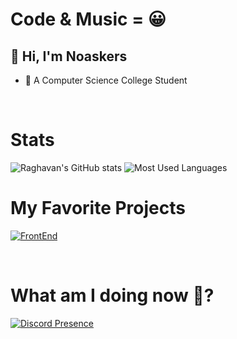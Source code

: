 # Code & Music = 😀

## 👋 Hi, I'm **Noaskers**
- 🤗 A Computer Science College Student

</br>

# Stats
![Raghavan's GitHub stats](https://github-readme-stats.vercel.app/api?username=noaskers&show_icons=true&theme=dracula)
![Most Used Languages](https://github-readme-stats.vercel.app/api/top-langs/?username=noaskers&layout=compact&theme=dracula)

# My Favorite Projects
[![FrontEnd](https://github-readme-stats.vercel.app/api/pin/?username=noaskers&repo=portofolio&theme=dracula)](http://github.com/noaskers/portofolio)

</br>

# What am I doing now 🤔?
[![Discord Presence](https://discord-readme-badge.vercel.app/api?id=1068179092396048495&theme=dracula)](https://discord.com/users/1068179092396048495)
